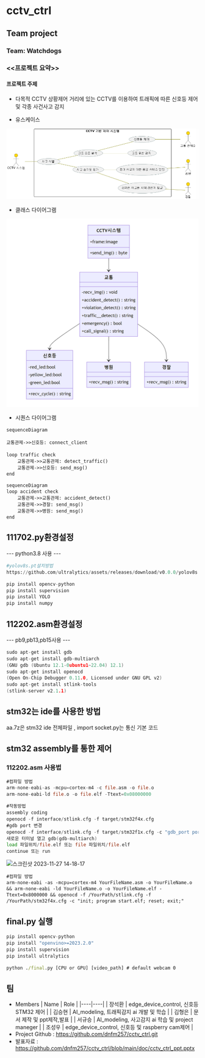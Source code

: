 # cctv_ctrl

## Team project

### Team: Watchdogs
### <<프로젝트 요약>>
#### 프로젝트 주제
* 다목적 CCTV 상황제어
거리에 있는 CCTV를 이용하여 트래픽에 따른 신호등 제어 및 각종 사건사고 감지

* 유스케이스
<img src=./doc/usecase.png>

* 클래스 다이어그램
<img src=./doc/class_diagram.PNG>

* 시퀀스 다이어그램
```mermaid
sequenceDiagram

교통관제->>신호등: connect_client

loop traffic check
    교통관제->>교통관제: detect_traffic()
    교통관제->>신호등: send_msg()
end
```

```mermaid
sequenceDiagram
loop accident check
    교통관제->>교통관제: accident_detect()
    교통관제->>경찰: send_msg()
    교통관제->>병원: send_msg()
end
```

## 111702.py환경설정  
--- python3.8 사용 ---
```py
#yolov8s.pt설치방법
https://github.com/ultralytics/assets/releases/download/v0.0.0/yolov8s.pt
```
```py
pip install opencv-python
pip install supervision
pip install YOLO
pip install numpy
```
## 112202.asm환경설정
--- pb9,pb13,pb15사용 ---
```c
sudo apt-get install gdb
sudo apt-get install gdb-multiarch
(GNU gdb (Ubuntu 12.1-0ubuntu1~22.04) 12.1)
sudo apt-get install openocd
(Open On-Chip Debugger 0.11.0, Licensed under GNU GPL v2)
sudo apt-get install stlink-tools
(stlink-server v2.1.1)
```
## stm32는 ide를 사용한 방법
aa.7z은 stm32 ide 전체파일 , import socket.py는 통신 기본 코드

## stm32 assembly를 통한 제어
### 112202.asm 사용법
```asm
#컴파일 방법
arm-none-eabi-as -mcpu=cortex-m4 -c file.asm -o file.o
arm-none-eabi-ld file.o -o file.elf -Ttext=0x08000000 
```
```asm
#작동방법
assembly coding
openocd -f interface/stlink.cfg -f target/stm32f4x.cfg
#gdb port 변경
openocd -f interface/stlink.cfg -f target/stm32f1x.cfg -c "gdb_port port_number"
새로운 터미널 열고 gdb(gdb-multiarch)
load 파일위치/file.elf 또는 file 파일위치/file.elf
continue 또는 run
```
![스크린샷 2023-11-27 14-18-17](https://github.com/dnfm257/cctv_ctrl/assets/143377935/090bf48d-04f3-40ce-9076-e364a6f46a72)
```통합 명령
#컴파일 방법
arm-none-eabi -as -mcpu=cortex-m4 YourFileName.asm -o YourFileName.o && arm-none-eabi -ld YourFileName.o -o YourFileName.elf -Ttext=0x8000000 && openocd -f /YourPath/stlink.cfg -f /YourPath/stm32f4x.cfg -c "init; program start.elf; reset; exit;"
```

## final.py 실행
```python
pip install opencv-python
pip install "openvino>=2023.2.0"
pip install supervision
pip install ultralytics
```

```cmd
python ./final.py [CPU or GPU] [video_path] # default webcam 0
```



## 팀
* Members
  | Name | Role |
  |----|----|
  | 장석환 | edge_device_control, 신호등 STM32 제어 |
  | 김승현 | AI_modeling, 트래픽감지 ai 개발 및 학습 |
  | 김형은 | 문서 제작 및 ppt제작,발표 |
  | 서규승 | AI_modeling, 사고감지 ai 학습 및 project maneger |
  | 조성우 | edge_device_control, 신호등 및 raspberry cam제어 |
* Project Github : https://github.com/dnfm257/cctv_ctrl.git
* 발표자료 : https://github.com/dnfm257/cctv_ctrl/blob/main/doc/cctv_ctrl_ppt.pptx
